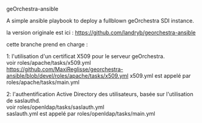 geOrchestra-ansible

A simple ansible playbook to deploy a fullblown geOrchestra SDI instance.

la version originale est ici : https://github.com/landryb/georchestra-ansible

cette branche prend en charge :

1: l'utilisation d'un certificat X509 pour le serveur geOrchestra.  
voir roles/apache/tasks/x509.yml  
https://github.com/MaxiReglisse/georchestra-ansible/blob/devel/roles/apache/tasks/x509.yml
x509.yml est appelé par roles/apache/tasks/main.yml

2: l'authentification Active Directory des utilisateurs, basée sur l'utilisation de saslauthd.   
voir roles/openldap/tasks/saslauth.yml  
saslauth.yml est appelé par roles/openldap/tasks/main.yml

